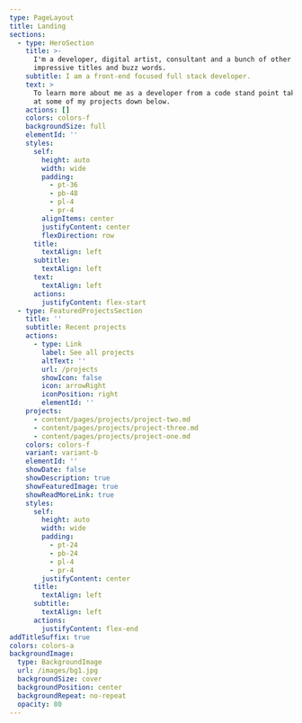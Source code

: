 ```yaml
---
type: PageLayout
title: Landing
sections:
  - type: HeroSection
    title: >-
      I'm a developer, digital artist, consultant and a bunch of other
      impressive titles and buzz words.
    subtitle: I am a front-end focused full stack developer.
    text: >
      To learn more about me as a developer from a code stand point take a look
      at some of my projects down below.
    actions: []
    colors: colors-f
    backgroundSize: full
    elementId: ''
    styles:
      self:
        height: auto
        width: wide
        padding:
          - pt-36
          - pb-48
          - pl-4
          - pr-4
        alignItems: center
        justifyContent: center
        flexDirection: row
      title:
        textAlign: left
      subtitle:
        textAlign: left
      text:
        textAlign: left
      actions:
        justifyContent: flex-start
  - type: FeaturedProjectsSection
    title: ''
    subtitle: Recent projects
    actions:
      - type: Link
        label: See all projects
        altText: ''
        url: /projects
        showIcon: false
        icon: arrowRight
        iconPosition: right
        elementId: ''
    projects:
      - content/pages/projects/project-two.md
      - content/pages/projects/project-three.md
      - content/pages/projects/project-one.md
    colors: colors-f
    variant: variant-b
    elementId: ''
    showDate: false
    showDescription: true
    showFeaturedImage: true
    showReadMoreLink: true
    styles:
      self:
        height: auto
        width: wide
        padding:
          - pt-24
          - pb-24
          - pl-4
          - pr-4
        justifyContent: center
      title:
        textAlign: left
      subtitle:
        textAlign: left
      actions:
        justifyContent: flex-end
addTitleSuffix: true
colors: colors-a
backgroundImage:
  type: BackgroundImage
  url: /images/bg1.jpg
  backgroundSize: cover
  backgroundPosition: center
  backgroundRepeat: no-repeat
  opacity: 80
---
```

